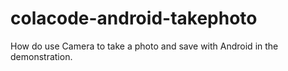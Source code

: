# colacode-android-takephoto
How do use Camera to take a photo and save with Android in the demonstration.
